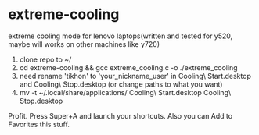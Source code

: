 # extreme-cooling
extreme cooling mode for lenovo laptops(written and tested for y520, maybe will works on other machines like y720)

1. clone repo to ~/
2. cd extreme-cooling && gcc extreme_cooling.c -o ./extreme_cooling
3. need rename 'tikhon' to 'your_nickname_user' in Cooling\ Start.desktop and Cooling\ Stop.desktop
(or change paths to what you want)
4. mv -t ~/.local/share/applications/ Cooling\ Start.desktop Cooling\ Stop.desktop 

Profit. Press Super+A and launch your shortcuts. Also you can Add to Favorites this stuff.


